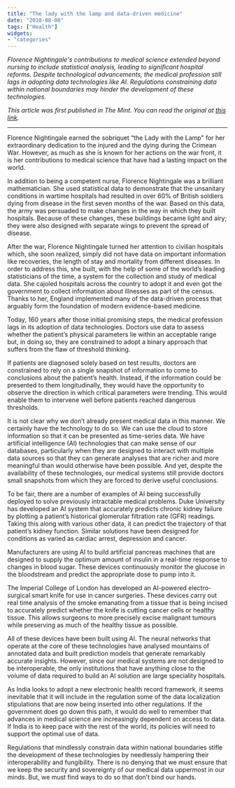 ```yaml
---
title: "The lady with the lamp and data-driven medicine"
date: "2018-08-08"
tags: ["Health"]
widgets: 
- "categories"
---
```


*Florence Nightingale's contributions to medical science extended beyond nursing to include statistical analysis, leading to significant hospital reforms. Despite technological advancements, the medical profession still lags in adopting data technologies like AI. Regulations constraining data within national boundaries may hinder the development of these technologies.*
<!--more-->
*This article was first published in The Mint. You can read the original at [this link](https://www.livemint.com/Opinion/vHKpyvi3vcCtGlPOuIWw7L/Opinion-The-lady-with-the-lamp-and-datadriven-medicine.html).*

---

Florence Nightingale earned the sobriquet “the Lady with the Lamp" for her extraordinary dedication to the injured and the dying during the Crimean War. However, as much as she is known for her actions on the war front, it is her contributions to medical science that have had a lasting impact on the world.

In addition to being a competent nurse, Florence Nightingale was a brilliant mathematician. She used statistical data to demonstrate that the unsanitary conditions in wartime hospitals had resulted in over 60% of British soldiers dying from disease in the first seven months of the war. Based on this data, the army was persuaded to make changes in the way in which they built hospitals. Because of these changes, these buildings became light and airy; they were also designed with separate wings to prevent the spread of disease.

After the war, Florence Nightingale turned her attention to civilian hospitals which, she soon realized, simply did not have data on important information like recoveries, the length of stay and mortality from different diseases. In order to address this, she built, with the help of some of the world’s leading statisticians of the time, a system for the collection and study of medical data. She cajoled hospitals across the country to adopt it and even got the government to collect information about illnesses as part of the census. Thanks to her, England implemented many of the data-driven process that arguably form the foundation of modern evidence-based medicine.

Today, 160 years after those initial promising steps, the medical profession lags in its adoption of data technologies. Doctors use data to assess whether the patient’s physical parameters lie within an acceptable range but, in doing so, they are constrained to adopt a binary approach that suffers from the flaw of threshold thinking.

If patients are diagnosed solely based on test results, doctors are constrained to rely on a single snapshot of information to come to conclusions about the patient’s health. Instead, if the information could be presented to them longitudinally, they would have the opportunity to observe the direction in which critical parameters were trending. This would enable them to intervene well before patients reached dangerous thresholds.

It is not clear why we don’t already present medical data in this manner. We certainly have the technology to do so. We can use the cloud to store information so that it can be presented as time-series data. We have artificial intelligence (AI) technologies that can make sense of our databases, particularly when they are designed to interact with multiple data sources so that they can generate analyses that are richer and more meaningful than would otherwise have been possible. And yet, despite the availability of these technologies, our medical systems still provide doctors small snapshots from which they are forced to derive useful conclusions.

To be fair, there are a number of examples of AI being successfully deployed to solve previously intractable medical problems. Duke University has developed an AI system that accurately predicts chronic kidney failure by plotting a patient’s historical glomerular filtration rate (GFR) readings. Taking this along with various other data, it can predict the trajectory of that patient’s kidney function. Similar solutions have been designed for conditions as varied as cardiac arrest, depression and cancer.

Manufacturers are using AI to build artificial pancreas machines that are designed to supply the optimum amount of insulin in a real-time response to changes in blood sugar. These devices continuously monitor the glucose in the bloodstream and predict the appropriate dose to pump into it.

The Imperial College of London has developed an AI-powered electro-surgical smart knife for use in cancer surgeries. These devices carry out real time analysis of the smoke emanating from a tissue that is being incised to accurately predict whether the knife is cutting cancer cells or healthy tissue. This allows surgeons to more precisely excise malignant tumours while preserving as much of the healthy tissue as possible.

All of these devices have been built using AI. The neural networks that operate at the core of these technologies have analysed mountains of annotated data and built prediction models that generate remarkably accurate insights. However, since our medical systems are not designed to be interoperable, the only institutions that have anything close to the volume of data required to build an AI solution are large speciality hospitals.

As India looks to adopt a new electronic health record framework, it seems inevitable that it will include in the regulation some of the data localization stipulations that are now being inserted into other regulations. If the government does go down this path, it would do well to remember that advances in medical science are increasingly dependent on access to data. If India is to keep pace with the rest of the world, its policies will need to support the optimal use of data.

Regulations that mindlessly constrain data within national boundaries stifle the development of these technologies by needlessly hampering their interoperability and fungibility. There is no denying that we must ensure that we keep the security and sovereignty of our medical data uppermost in our minds. But, we must find ways to do so that don’t bind our hands.

